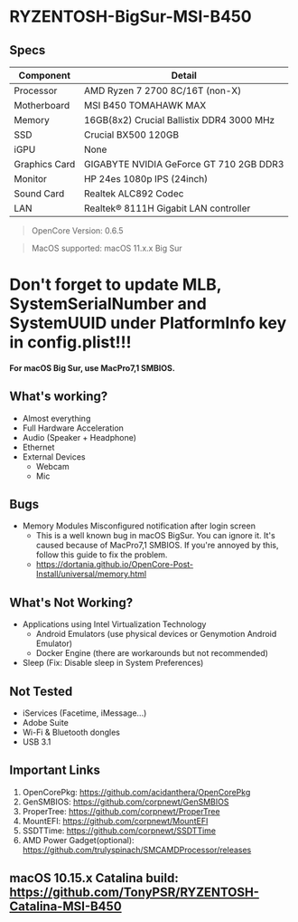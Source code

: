 # RYZENTOSH-BigSur-MSI-B450

## Specs

| Component           | Detail                                              |
| ------------------- | --------------------------------------------------- |
| Processor           | AMD Ryzen 7 2700 8C/16T (non-X)                     |
| Motherboard         | MSI B450 TOMAHAWK MAX                               |
| Memory              | 16GB(8x2) Crucial Ballistix DDR4 3000 MHz           |
| SSD                 | Crucial BX500 120GB                                 |
| iGPU                | None                                                |
| Graphics Card       | GIGABYTE NVIDIA GeForce GT 710 2GB DDR3             |
| Monitor             | HP 24es 1080p IPS (24inch)                          |
| Sound Card          | Realtek ALC892 Codec                                |
| LAN                 | Realtek® 8111H Gigabit LAN controller               |

> OpenCore Version: 0.6.5

> MacOS supported: macOS 11.x.x Big Sur

# Don't forget to update MLB, SystemSerialNumber and SystemUUID under PlatformInfo key in config.plist!!!
#### For macOS Big Sur, use MacPro7,1 SMBIOS.

## What's working?
- Almost everything
- Full Hardware Acceleration
- Audio (Speaker + Headphone)
- Ethernet
- External Devices
  - Webcam
  - Mic

## Bugs
- Memory Modules Misconfigured notification after login screen
  - This is a well known bug in macOS BigSur. You can ignore it. It's caused because of MacPro7,1 SMBIOS. If you're annoyed by this, follow this guide to fix the problem. 
  - https://dortania.github.io/OpenCore-Post-Install/universal/memory.html

## What's Not Working?
- Applications using Intel Virtualization Technology
  - Android Emulators (use physical devices or Genymotion Android Emulator)
  - Docker Engine (there are workarounds but not recommended)
- Sleep (Fix: Disable sleep in System Preferences)

## Not Tested
- iServices (Facetime, iMessage...)
- Adobe Suite
- Wi-Fi & Bluetooth dongles
- USB 3.1

## Important Links
1. OpenCorePkg: https://github.com/acidanthera/OpenCorePkg
2. GenSMBIOS: https://github.com/corpnewt/GenSMBIOS
3. ProperTree: https://github.com/corpnewt/ProperTree
4. MountEFI: https://github.com/corpnewt/MountEFI
5. SSDTTime: https://github.com/corpnewt/SSDTTime
6. AMD Power Gadget(optional): https://github.com/trulyspinach/SMCAMDProcessor/releases

## macOS 10.15.x Catalina build: https://github.com/TonyPSR/RYZENTOSH-Catalina-MSI-B450

